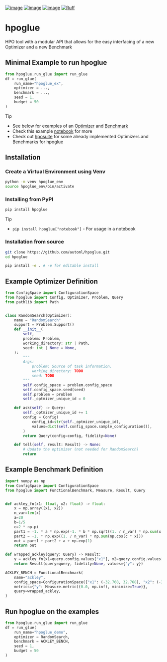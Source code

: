 [![image](https://img.shields.io/pypi/v/hpoglue.svg)](https://pypi.python.org/pypi/hpoglue)
[![image](https://img.shields.io/pypi/l/hpoglue.svg)](https://pypi.python.org/pypi/hpoglue)
[![image](https://img.shields.io/pypi/pyversions/hpoglue.svg)](https://pypi.python.org/pypi/hpoglue)
[![Ruff](https://img.shields.io/endpoint?url=https://raw.githubusercontent.com/astral-sh/ruff/main/assets/badge/v2.json)](https://github.com/astral-sh/ruff)

# hpoglue
HPO tool with a modular API that allows for the easy interfacing of a new Optimizer and a new Benchmark

## Minimal Example to run hpoglue

```python
from hpoglue.run_glue import run_glue
df = run_glue(
    run_name="hpoglue_ex",
    optimizer = ...,
    benchmark = ...,
    seed = 1,
    budget = 50
)
```

> [!TIP]
> * See below for examples of an [Optimizer](#example-optimizer-definition) and [Benchmark](#example-benchmark-definition)
> * Check this example [notebook](examples/glue_demo.ipynb) for more
> * Check out [hposuite](https://github.com/automl/hposuite) for some already implemented Optimizers and Benchmarks for hpoglue

## Installation

### Create a Virtual Environment using Venv
```bash
python -m venv hpoglue_env
source hpoglue_env/bin/activate
```
### Installing from PyPI

```bash
pip install hpoglue
```

> [!TIP]
> * `pip install hpoglue["notebook"]` - For usage in a notebook

### Installation from source

```bash
git clone https://github.com/automl/hpoglue.git
cd hpoglue

pip install -e . # -e for editable install
```


## Example Optimizer Definition

```python
from ConfigSpace import ConfigurationSpace
from hpoglue import Config, Optimizer, Problem, Query
from pathlib import Path


class RandomSearch(Optimizer):
    name = "RandomSearch"
    support = Problem.Support()
    def __init__(
        self,
        problem: Problem,
        working_directory: str | Path,
        seed: int | None = None,
    ):
        """
        Args:
            problem: Source of task information.
            working_directory: TODO
            seed: TODO
        """
        self.config_space = problem.config_space
        self.config_space.seed(seed)
        self.problem = problem
        self._optmizer_unique_id = 0

    def ask(self) -> Query:
        self._optmizer_unique_id += 1
        config = Config(
            config_id=str(self._optmizer_unique_id),
            values=dict(self.config_space.sample_configuration()),
        )
        return Query(config=config, fidelity=None)

    def tell(self, result: Result) -> None:
        # Update the optimizer (not needed for RandomSearch)
        return
```

## Example Benchmark Definition

```python
import numpy as np
from ConfigSpace import ConfigurationSpace
from hpoglue import FunctionalBenchmark, Measure, Result, Query


def ackley_fn(x1: float, x2: float) -> float:
    x = np.array([x1, x2])
    n_var=len(x)
    a=20
    b=1/5
    c=2 * np.pi
    part1 = -1. * a * np.exp(-1. * b * np.sqrt((1. / n_var) * np.sum(x * x)))
    part2 = -1. * np.exp((1. / n_var) * np.sum(np.cos(c * x)))
    out = part1 + part2 + a + np.exp(1)
    return out

def wrapped_ackley(query: Query) -> Result:
    y = ackley_fn(x1=query.config.values["x1"], x2=query.config.values["x2"])
    return Result(query=query, fidelity=None, values={"y": y})

ACKLEY_BENCH = FunctionalBenchmark(
    name="ackley",
    config_space=ConfigurationSpace({"x1": (-32.768, 32.768), "x2": (-32.768, 32.768)}),
    metrics={"y": Measure.metric((0.0, np.inf), minimize=True)},
    query=wrapped_ackley,
)
```

## Run hpoglue on the examples

```python
from hpoglue.run_glue import run_glue
df = run_glue(
    run_name="hpoglue_demo",
    optimizer = RandomSearch,
    benchmark = ACKLEY_BENCH,
    seed = 1,
    budget = 50
)
```